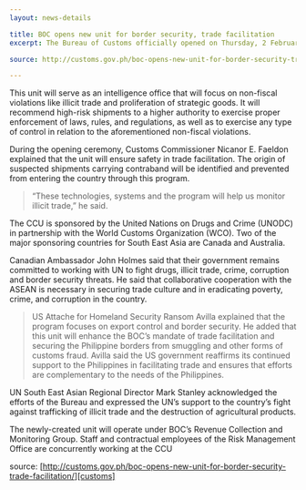 ```yaml
---
layout: news-details

title: BOC opens new unit for border security, trade facilitation
excerpt: The Bureau of Customs officially opened on Thursday, 2 February its Container Control Unit as part of the agency’s continuous effort in strengthening its campaign towards effective border security and trade facilitation.

source: http://customs.gov.ph/boc-opens-new-unit-for-border-security-trade-facilitation/

---
```


This unit will serve as an intelligence office that will focus on non-fiscal violations like illicit trade and proliferation of strategic goods. It will recommend high-risk shipments to a higher authority to exercise proper enforcement of laws, rules, and regulations, as well as to exercise any type of control in relation to the aforementioned non-fiscal violations.

During the opening ceremony, Customs Commissioner Nicanor E. Faeldon explained that the unit will ensure safety in trade facilitation. The origin of suspected shipments carrying contraband will be identified and prevented from entering the country through this program.

>“These technologies, systems and the program will help us monitor illicit trade,” he said.

The CCU is sponsored by the United Nations on Drugs and Crime (UNODC) in partnership with the World Customs Organization (WCO). Two of the major sponsoring countries for South East Asia are Canada and Australia.

Canadian Ambassador John Holmes said that their government remains committed to working with UN to fight drugs, illicit trade, crime, corruption and border security threats. He said that collaborative cooperation with the ASEAN is necessary in securing trade culture and in eradicating poverty, crime, and corruption in the country.

>US Attache for Homeland Security Ransom Avilla explained that the program focuses on export control and border security. He added that this unit will enhance the BOC’s mandate of trade facilitation and securing the Philippine borders from smuggling and other forms of customs fraud. Avilla said the US government reaffirms its continued support to the Philippines in facilitating trade and ensures that efforts are complementary to the needs of the Philippines.

UN South East Asian Regional Director Mark Stanley acknowledged the efforts of the Bureau and expressed the UN’s support to the country’s fight against trafficking of illicit trade and the destruction of agricultural products.

The newly-created unit will operate under BOC’s Revenue Collection and Monitoring Group. Staff and contractual employees of the Risk Management Office are concurrently working at the CCU

source: [http://customs.gov.ph/boc-opens-new-unit-for-border-security-trade-facilitation/][customs]

[customs]: http://customs.gov.ph/boc-opens-new-unit-for-border-security-trade-facilitation/